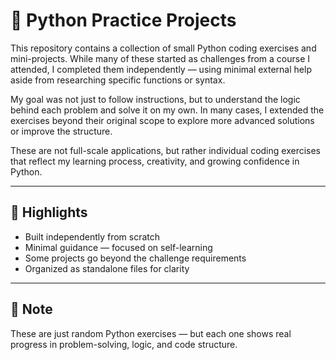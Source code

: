 # 🐍 Python Practice Projects

This repository contains a collection of small Python coding exercises and mini-projects. While many of these started as challenges from a course I attended, I completed them independently — using minimal external help aside from researching specific functions or syntax.

My goal was not just to follow instructions, but to understand the logic behind each problem and solve it on my own. In many cases, I extended the exercises beyond their original scope to explore more advanced solutions or improve the structure.

These are not full-scale applications, but rather individual coding exercises that reflect my learning process, creativity, and growing confidence in Python.

---

## 🚀 Highlights
- Built independently from scratch
- Minimal guidance — focused on self-learning
- Some projects go beyond the challenge requirements
- Organized as standalone files for clarity

---

## 📌 Note
These are just random Python exercises — but each one shows real progress in problem-solving, logic, and code structure.
